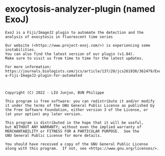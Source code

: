 # exocytosis-analyzer-plugin (named ExoJ)
    ExoJ is a Fiji/ImageJ2 plugin to automate the detection and the analysis of exocytosis in fluorescent time series
    
    Our website (<https://www.project-exoj.com/>) is experiencing some instabilities.
    You can also find the latest version of our plugin (v1.84).
    Make sure to visit us from time to time for the latest updates.

    For more information: 
    https://journals.biologists.com/jcs/article/137/20/jcs261938/362479/ExoJ-a-Fiji-ImageJ2-plugin-for-automated


    
    Copyright (C) 2022 - LIU Junjun, BUN Philippe

    This program is free software: you can redistribute it and/or modify
    it under the terms of the GNU General Public License as published by
    the Free Software Foundation, either version 3 of the License, or
    (at your option) any later version.

    This program is distributed in the hope that it will be useful,
    but WITHOUT ANY WARRANTY; without even the implied warranty of
    MERCHANTABILITY or FITNESS FOR A PARTICULAR PURPOSE.  See the
    GNU General Public License for more details.

    You should have received a copy of the GNU General Public License
    along with this program.  If not, see <https://www.gnu.org/licenses/>.
